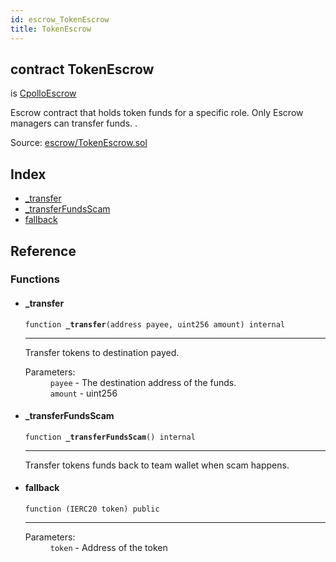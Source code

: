 ```yaml
---
id: escrow_TokenEscrow
title: TokenEscrow
---
```


<div class="contract-doc"><div class="contract"><h2 class="contract-header"><span class="contract-kind">contract</span> TokenEscrow</h2><p class="base-contracts"><span>is</span> <a href="escrow_CpolloEscrow.html">CpolloEscrow</a></p><p class="description">Escrow contract that holds token funds for a specific role. Only Escrow managers can transfer funds. .</p><div class="source">Source: <a href="https://github.com/Cpollo/Ethereum/blob/v0.0.1/contracts/escrow/TokenEscrow.sol" target="_blank">escrow/TokenEscrow.sol</a></div></div><div class="index"><h2>Index</h2><ul><li><a href="escrow_TokenEscrow.html#_transfer">_transfer</a></li><li><a href="escrow_TokenEscrow.html#_transferFundsScam">_transferFundsScam</a></li><li><a href="escrow_TokenEscrow.html#">fallback</a></li></ul></div><div class="reference"><h2>Reference</h2><div class="functions"><h3>Functions</h3><ul><li><div class="item function"><span id="_transfer" class="anchor-marker"></span><h4 class="name">_transfer</h4><div class="body"><code class="signature">function <strong>_transfer</strong><span>(address payee, uint256 amount) </span><span>internal </span></code><hr/><div class="description"><p>Transfer tokens to destination payed.</p></div><dl><dt><span class="label-parameters">Parameters:</span></dt><dd><div><code>payee</code> - The destination address of the funds.</div><div><code>amount</code> - uint256</div></dd></dl></div></div></li><li><div class="item function"><span id="_transferFundsScam" class="anchor-marker"></span><h4 class="name">_transferFundsScam</h4><div class="body"><code class="signature">function <strong>_transferFundsScam</strong><span>() </span><span>internal </span></code><hr/><div class="description"><p>Transfer tokens funds back to team wallet when scam happens.</p></div></div></div></li><li><div class="item function"><span id="fallback" class="anchor-marker"></span><h4 class="name">fallback</h4><div class="body"><code class="signature">function <strong></strong><span>(IERC20 token) </span><span>public </span></code><hr/><dl><dt><span class="label-parameters">Parameters:</span></dt><dd><div><code>token</code> - Address of the token</div></dd></dl></div></div></li></ul></div></div></div>
